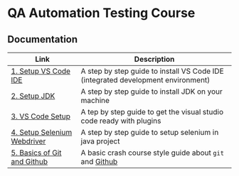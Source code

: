 # QA Automation Testing Course

## Documentation

| Link                                                                  | Description                                                                       |
|-----------------------------------------------------------------------|-----------------------------------------------------------------------------------|
|[1. Setup VS Code IDE](./docs/01-install-vscode.md)                    | A step by step guide to install VS Code IDE (integrated development environment)  |
|[2. Setup JDK](./docs/02-install-jdk.md)                               | A step by step guide to install JDK on your machine                               |
|[3. VS Code Setup](https://code.visualstudio.com/docs/java/java-build) | A tep by step guide to get the visual studio code ready with plugins              |
|[4. Setup Selenium Webdriver](./docs/03-install-selenium-webdriver.md) | A step by step guide to setup selenium in java project                            |
|[5. Basics of Git and Github](./docs/04-guide-about-git.md)            | A basic crash course style guide about ```git``` and [Github](https://github.com/)|